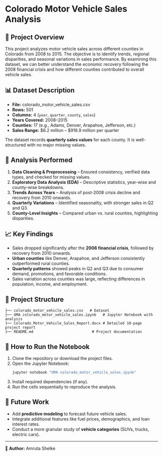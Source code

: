 # Colorado Motor Vehicle Sales Analysis

## 📌 Project Overview
This project analyzes motor vehicle sales across different counties in Colorado from 2008 to 2015. 
The objective is to identify trends, regional disparities, and seasonal variations in sales performance. 
By examining this dataset, we can better understand the economic recovery following the 2008 financial crisis and 
how different counties contributed to overall vehicle sales.

## 📊 Dataset Description
- **File:** colorado_motor_vehicle_sales.csv  
- **Rows:** 501  
- **Columns:** 4 (`year`, `quarter`, `county`, `sales`)  
- **Years Covered:** 2008–2015  
- **Counties:** 17 (e.g., Adams, Denver, Arapahoe, Jefferson, etc.)  
- **Sales Range:** $6.2 million – $916.9 million per quarter  

The dataset records **quarterly sales values** for each county. It is well-structured with no major missing values.  

## 🔎 Analysis Performed
1. **Data Cleaning & Preprocessing** – Ensured consistency, verified data types, and checked for missing values.  
2. **Exploratory Data Analysis (EDA)** – Descriptive statistics, year-wise and county-wise breakdowns.  
3. **Trends Across Years** – Analysis of post-2008 crisis decline and recovery from 2010 onwards.  
4. **Quarterly Variations** – Identified seasonality, with stronger sales in Q2 and Q3.  
5. **County-Level Insights** – Compared urban vs. rural counties, highlighting disparities.  

## 📈 Key Findings
- Sales dropped significantly after the **2008 financial crisis**, followed by recovery from 2010 onwards.  
- **Urban counties** like Denver, Arapahoe, and Jefferson consistently outperformed rural counties.  
- **Quarterly patterns** showed peaks in Q2 and Q3 due to consumer demand, promotions, and favorable conditions.  
- Sales variation across counties was large, reflecting differences in population, income, and employment.  

## 📂 Project Structure
```
├── colorado_motor_vehicle_sales.csv   # Dataset
├── UMA colorado_motor_vehicle_sales.ipynb   # Jupyter Notebook with analysis
├── Colorado_Motor_Vehicle_Sales_Report.docx # Detailed 10-page project report
├── README.md                           # Project documentation
```

## 🚀 How to Run the Notebook
1. Clone the repository or download the project files.  
2. Open the Jupyter Notebook:  
   ```bash
   jupyter notebook "UMA colorado_motor_vehicle_sales.ipynb"
   ```
3. Install required dependencies (if any).  
4. Run the cells sequentially to reproduce the analysis.  

## 🔮 Future Work
- Add **predictive modeling** to forecast future vehicle sales.  
- Integrate additional features like fuel prices, demographics, and loan interest rates.  
- Conduct a more granular study of **vehicle categories** (SUVs, trucks, electric cars).  

---  
📌 **Author:** Amruta Shelke  
